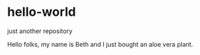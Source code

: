 # hello-world
just another repository

Hello folks, my name is Beth and I just bought an aloe vera plant. 
